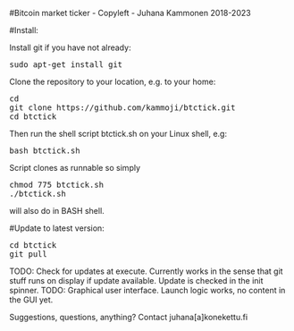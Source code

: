 
#Bitcoin market ticker - Copyleft - Juhana Kammonen 2018-2023

#Install:

Install git if you have not already:

<pre>
sudo apt-get install git
</pre>

Clone the repository to your location, e.g. to your home:

<pre>
cd
git clone https://github.com/kammoji/btctick.git
cd btctick
</pre>

Then run the shell script btctick.sh on your Linux shell, e.g:

<pre>
bash btctick.sh
</pre>

Script clones as runnable so simply

<pre>
chmod 775 btctick.sh
./btctick.sh
</pre>

will also do in BASH shell.

#Update to latest version:

<pre>
cd btctick
git pull
</pre>

TODO: Check for updates at execute. Currently works in the sense that git stuff runs on display if update available. Update is checked in the init spinner.
TODO: Graphical user interface. Launch logic works, no content in the GUI yet.

Suggestions, questions, anything?
Contact juhana[a]konekettu.fi

